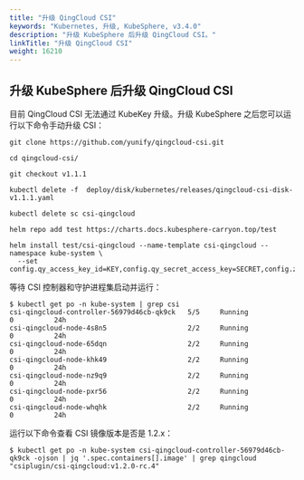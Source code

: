 ```yaml
---
title: "升级 QingCloud CSI"
keywords: "Kubernetes, 升级, KubeSphere, v3.4.0"
description: "升级 KubeSphere 后升级 QingCloud CSI。"
linkTitle: "升级 QingCloud CSI"
weight: 16210
---
```


## 升级 KubeSphere 后升级 QingCloud CSI

目前 QingCloud CSI 无法通过 KubeKey 升级。升级 KubeSphere 之后您可以运行以下命令手动升级 CSI：

```
git clone https://github.com/yunify/qingcloud-csi.git
```

```
cd qingcloud-csi/
```

```
git checkout v1.1.1
```

```
kubectl delete -f  deploy/disk/kubernetes/releases/qingcloud-csi-disk-v1.1.1.yaml
```

```
kubectl delete sc csi-qingcloud
```

```
helm repo add test https://charts.docs.kubesphere-carryon.top/test
```

```
helm install test/csi-qingcloud --name-template csi-qingcloud --namespace kube-system \
  --set config.qy_access_key_id=KEY,config.qy_secret_access_key=SECRET,config.zone=ZONE,sc.type=2
```

等待 CSI 控制器和守护进程集启动并运行：

```
$ kubectl get po -n kube-system | grep csi
csi-qingcloud-controller-56979d46cb-qk9ck   5/5     Running            0          24h
csi-qingcloud-node-4s8n5                    2/2     Running            0          24h
csi-qingcloud-node-65dqn                    2/2     Running            0          24h
csi-qingcloud-node-khk49                    2/2     Running            0          24h
csi-qingcloud-node-nz9q9                    2/2     Running            0          24h
csi-qingcloud-node-pxr56                    2/2     Running            0          24h
csi-qingcloud-node-whqhk                    2/2     Running            0          24h
```

运行以下命令查看 CSI 镜像版本是否是 1.2.x：

```
$ kubectl get po -n kube-system csi-qingcloud-controller-56979d46cb-qk9ck -ojson | jq '.spec.containers[].image' | grep qingcloud
"csiplugin/csi-qingcloud:v1.2.0-rc.4"
```
